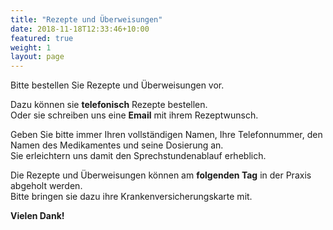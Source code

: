 ```yaml
---
title: "Rezepte und Überweisungen"
date: 2018-11-18T12:33:46+10:00
featured: true
weight: 1
layout: page
---
```


Bitte bestellen Sie Rezepte und Überweisungen vor.   

Dazu können sie **telefonisch** Rezepte bestellen.   
Oder sie schreiben uns eine **Email** mit ihrem Rezeptwunsch.  

Geben Sie bitte immer Ihren vollständigen Namen, Ihre Telefonnummer, den Namen des Medikamentes und seine Dosierung an.  
Sie erleichtern uns damit den Sprechstundenablauf erheblich.   

Die Rezepte und Überweisungen können am **folgenden Tag** in der Praxis abgeholt werden.  
Bitte bringen sie dazu ihre Krankenversicherungskarte mit.


**Vielen Dank!**
